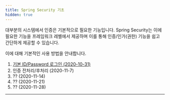 ```yaml
---
title: Spring Security 기초
hidden: true
---
```


대부분의 시스템에서 인증은 기본적으로 필요한 기능입니다.
Spring Security는 이에 필요한 기능을 프레임워크 레벨에서 제공하며 이를 통해 인증/인가(권한) 기능을 쉽고 간단하게 제공할 수 있습니다.

이에 대해 기본적인 사용 방법을 안내합니다.

1. [기본 ID/Password 로그인 (2020-10-31)](/id-password-login)
2. 인증 전처리/후처리 (2020-11-7)
3. ?? (2020-11-14)
4. ?? (2020-11-21)
5. ?? (2020-11-28)

---